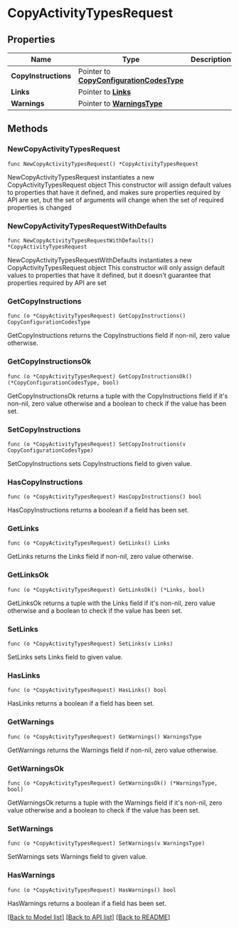 # CopyActivityTypesRequest

## Properties

Name | Type | Description | Notes
------------ | ------------- | ------------- | -------------
**CopyInstructions** | Pointer to [**CopyConfigurationCodesType**](CopyConfigurationCodesType.md) |  | [optional] 
**Links** | Pointer to [**Links**](Links.md) |  | [optional] 
**Warnings** | Pointer to [**WarningsType**](WarningsType.md) |  | [optional] 

## Methods

### NewCopyActivityTypesRequest

`func NewCopyActivityTypesRequest() *CopyActivityTypesRequest`

NewCopyActivityTypesRequest instantiates a new CopyActivityTypesRequest object
This constructor will assign default values to properties that have it defined,
and makes sure properties required by API are set, but the set of arguments
will change when the set of required properties is changed

### NewCopyActivityTypesRequestWithDefaults

`func NewCopyActivityTypesRequestWithDefaults() *CopyActivityTypesRequest`

NewCopyActivityTypesRequestWithDefaults instantiates a new CopyActivityTypesRequest object
This constructor will only assign default values to properties that have it defined,
but it doesn't guarantee that properties required by API are set

### GetCopyInstructions

`func (o *CopyActivityTypesRequest) GetCopyInstructions() CopyConfigurationCodesType`

GetCopyInstructions returns the CopyInstructions field if non-nil, zero value otherwise.

### GetCopyInstructionsOk

`func (o *CopyActivityTypesRequest) GetCopyInstructionsOk() (*CopyConfigurationCodesType, bool)`

GetCopyInstructionsOk returns a tuple with the CopyInstructions field if it's non-nil, zero value otherwise
and a boolean to check if the value has been set.

### SetCopyInstructions

`func (o *CopyActivityTypesRequest) SetCopyInstructions(v CopyConfigurationCodesType)`

SetCopyInstructions sets CopyInstructions field to given value.

### HasCopyInstructions

`func (o *CopyActivityTypesRequest) HasCopyInstructions() bool`

HasCopyInstructions returns a boolean if a field has been set.

### GetLinks

`func (o *CopyActivityTypesRequest) GetLinks() Links`

GetLinks returns the Links field if non-nil, zero value otherwise.

### GetLinksOk

`func (o *CopyActivityTypesRequest) GetLinksOk() (*Links, bool)`

GetLinksOk returns a tuple with the Links field if it's non-nil, zero value otherwise
and a boolean to check if the value has been set.

### SetLinks

`func (o *CopyActivityTypesRequest) SetLinks(v Links)`

SetLinks sets Links field to given value.

### HasLinks

`func (o *CopyActivityTypesRequest) HasLinks() bool`

HasLinks returns a boolean if a field has been set.

### GetWarnings

`func (o *CopyActivityTypesRequest) GetWarnings() WarningsType`

GetWarnings returns the Warnings field if non-nil, zero value otherwise.

### GetWarningsOk

`func (o *CopyActivityTypesRequest) GetWarningsOk() (*WarningsType, bool)`

GetWarningsOk returns a tuple with the Warnings field if it's non-nil, zero value otherwise
and a boolean to check if the value has been set.

### SetWarnings

`func (o *CopyActivityTypesRequest) SetWarnings(v WarningsType)`

SetWarnings sets Warnings field to given value.

### HasWarnings

`func (o *CopyActivityTypesRequest) HasWarnings() bool`

HasWarnings returns a boolean if a field has been set.


[[Back to Model list]](../README.md#documentation-for-models) [[Back to API list]](../README.md#documentation-for-api-endpoints) [[Back to README]](../README.md)


